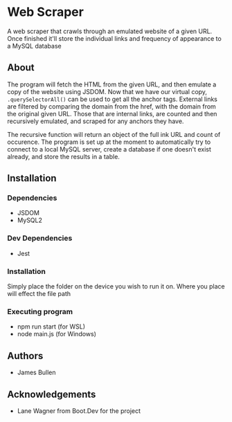 # Web Scraper
A web scraper that crawls through an emulated website of a given URL. Once finished it'll store the individual links and frequency of appearance to a MySQL database

## About
The program will fetch the HTML from the given URL, and then emulate a copy of the website using JSDOM. Now that we have our virtual copy, `.querySelectorAll()` can be used to get all the anchor tags. External links are filtered by comparing the domain from the href, with the domain from the original given URL. Those that are internal links, are counted and then recursively emulated, and scraped for any anchors they have.

The recursive function will return an object of the full ink URL and count of occurence. The program is set up at the moment to automatically try to connect to a local MySQL server, create a database if one doesn't exist already, and store the results in a table.

## Installation
### Dependencies
- JSDOM
- MySQL2

### Dev Dependencies
- Jest

### Installation
Simply place the folder on the device you wish to run it on. Where you place will effect the file path

### Executing program
- npm run start <website URL> (for WSL)
- node main.js <website URL> (for Windows)

## Authors
- James Bullen

## Acknowledgements
- Lane Wagner from Boot.Dev for the project